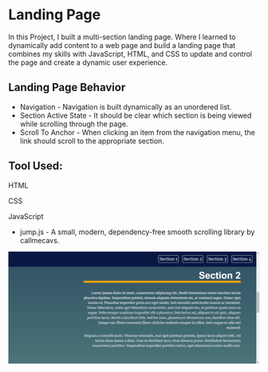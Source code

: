 # Landing Page

In this Project, I built a multi-section landing page. Where I learned to dynamically add content to a web page and build a landing page that combines my skills with JavaScript, HTML, and CSS to update and control the page and create a dynamic user experience.

## Landing Page Behavior
* Navigation - Navigation is built dynamically as an unordered list.
* Section Active State - It should be clear which section is being viewed while scrolling through the page.
 * Scroll To Anchor - When clicking an item from the navigation menu, the link should scroll to the appropriate section.

## Tool Used:
HTML

CSS

JavaScript
  * jump.js - A small, modern, dependency-free smooth scrolling library by callmecavs.

![Picture of application](img/landing-page.png)
